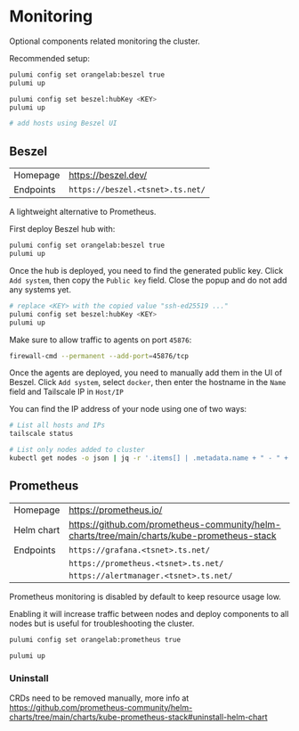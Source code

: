 # Monitoring

Optional components related monitoring the cluster.

Recommended setup:

```sh
pulumi config set orangelab:beszel true
pulumi up

pulumi config set beszel:hubKey <KEY>
pulumi up

# add hosts using Beszel UI
```

## Beszel

|           |                                  |
| --------- | -------------------------------- |
| Homepage  | https://beszel.dev/              |
| Endpoints | `https://beszel.<tsnet>.ts.net/` |

A lightweight alternative to Prometheus.

First deploy Beszel hub with:

```sh
pulumi config set orangelab:beszel true
pulumi up
```

Once the hub is deployed, you need to find the generated public key. Click `Add system`, then copy the `Public key` field. Close the popup and do not add any systems yet.

```sh
# replace <KEY> with the copied value "ssh-ed25519 ..."
pulumi config set beszel:hubKey <KEY>
pulumi up
```

Make sure to allow traffic to agents on port `45876`:

```sh
firewall-cmd --permanent --add-port=45876/tcp
```

Once the agents are deployed, you need to manually add them in the UI of Beszel. Click `Add system`, select `docker`, then enter the hostname in the `Name` field and Tailscale IP in `Host/IP`

You can find the IP address of your node using one of two ways:

```sh
# List all hosts and IPs
tailscale status

# List only nodes added to cluster
kubectl get nodes -o json | jq -r '.items[] | .metadata.name + " - " + .metadata.annotations["flannel.alpha.coreos.com/public-ip"]'
```

## Prometheus

|            |                                                                                            |
| ---------- | ------------------------------------------------------------------------------------------ |
| Homepage   | https://prometheus.io/                                                                     |
| Helm chart | https://github.com/prometheus-community/helm-charts/tree/main/charts/kube-prometheus-stack |
| Endpoints  | `https://grafana.<tsnet>.ts.net/`                                                          |
|            | `https://prometheus.<tsnet>.ts.net/`                                                       |
|            | `https://alertmanager.<tsnet>.ts.net/`                                                     |

Prometheus monitoring is disabled by default to keep resource usage low.

Enabling it will increase traffic between nodes and deploy components to all nodes but is useful for troubleshooting the cluster.

```sh
pulumi config set orangelab:prometheus true

pulumi up
```

### Uninstall

CRDs need to be removed manually, more info at https://github.com/prometheus-community/helm-charts/tree/main/charts/kube-prometheus-stack#uninstall-helm-chart
